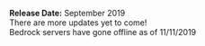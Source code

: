 <b>Release Date:</b> September 2019<br>
There are more updates yet to come!<br>
Bedrock servers have gone offline as of 11/11/2019